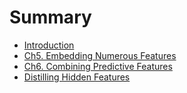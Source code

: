 # Summary

* [Introduction](README.md)
* [Ch5. Embedding Numerous Features](ch5/embedding_numerous_features.md)
* [Ch6. Combining Predictive Features](ch6/6.0_combining_predictive_features.md)
* [Distilling Hidden Features](ch7/7.0_distilling_hidden_features.md)

